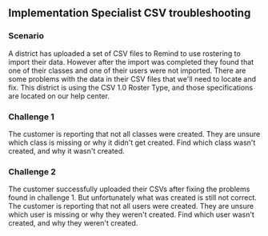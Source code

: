 ## Implementation Specialist CSV troubleshooting

### Scenario

 A district has uploaded a set of CSV files to Remind to use rostering to import their data. However after the import was completed they found that one of their classes and one of their users were not imported. There are some problems with the data in their CSV files that we'll need to locate and fix. This district is using the CSV 1.0 Roster Type, and those specifications are located on our help center.

### Challenge 1

The customer is reporting that not all classes were created. They are unsure which class is missing or why it didn't get created. Find which class wasn't created, and why it wasn't created.

### Challenge 2

The customer successfully uploaded their CSVs after fixing the problems found in challenge 1. But unfortunately what was created is still not correct. The customer is reporting that not all users were created. They are unsure which user is missing or why they weren't created. Find which user wasn't created, and why they weren't created.

